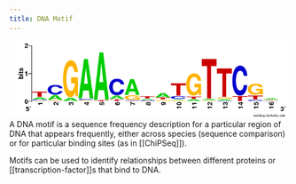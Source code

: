 ```yaml
---
title: DNA Motif
---
```


![DNA Logo](image.png) A DNA motif is a sequence frequency description for a
particular region of DNA that appears frequently, either across species
(sequence comparison) or for particular binding sites (as in [[ChiPSeq]]).

Motifs can be used to identify relationships between different proteins or
[[transcription-factor]]s that bind to DNA.
